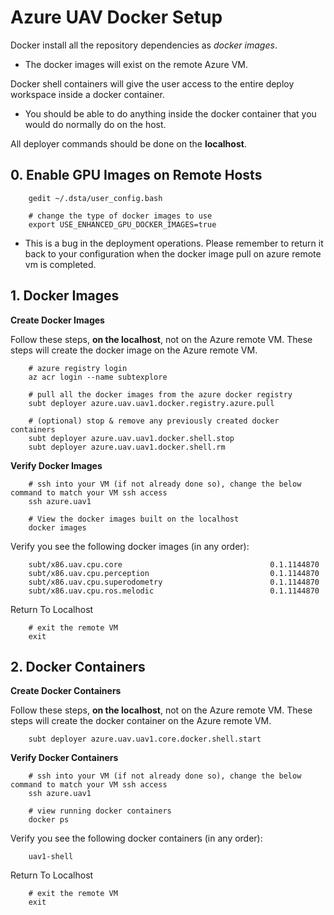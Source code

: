 # Azure UAV Docker Setup

Docker install all the repository dependencies as *docker images*.

- The docker images will exist on the remote Azure VM.

Docker shell containers will give the user access to the entire deploy workspace inside a docker container.

- You should be able to do anything inside the docker container that you would do normally do on the host.

All deployer commands should be done on the **localhost**.

## 0. Enable GPU Images on Remote Hosts

        gedit ~/.dsta/user_config.bash

        # change the type of docker images to use
        export USE_ENHANCED_GPU_DOCKER_IMAGES=true

- This is a bug in the deployment operations. Please remember to return it back to your configuration when the docker image pull on azure remote vm is completed.

## 1. Docker Images

**Create Docker Images**

Follow these steps, **on the localhost**, not on the Azure remote VM. These steps will create the docker image on the Azure remote VM.

        # azure registry login
        az acr login --name subtexplore

        # pull all the docker images from the azure docker registry
        subt deployer azure.uav.uav1.docker.registry.azure.pull

        # (optional) stop & remove any previously created docker containers
        subt deployer azure.uav.uav1.docker.shell.stop
        subt deployer azure.uav.uav1.docker.shell.rm

**Verify Docker Images**

        # ssh into your VM (if not already done so), change the below command to match your VM ssh access
        ssh azure.uav1

        # View the docker images built on the localhost
        docker images

Verify you see the following docker images (in any order):

        subt/x86.uav.cpu.core                                 0.1.1144870
        subt/x86.uav.cpu.perception                           0.1.1144870
        subt/x86.uav.cpu.superodometry                        0.1.1144870
        subt/x86.uav.cpu.ros.melodic                          0.1.1144870

Return To Localhost

        # exit the remote VM
        exit

## 2. Docker Containers

**Create Docker Containers**

Follow these steps, **on the localhost**, not on the Azure remote VM. These steps will create the docker container on the Azure remote VM.

        subt deployer azure.uav.uav1.core.docker.shell.start

**Verify Docker Containers**

        # ssh into your VM (if not already done so), change the below command to match your VM ssh access
        ssh azure.uav1

        # view running docker containers
        docker ps

Verify you see the following docker containers (in any order):

        uav1-shell

Return To Localhost

        # exit the remote VM
        exit


